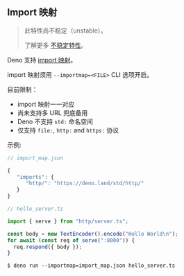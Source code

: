 ## Import 映射

> 此特性尚不稳定（unstable）。
>
> 了解更多 [不稳定特性](../../runtime/unstable)。

Deno 支持 [import 映射](https://github.com/WICG/import-maps)。

import 映射须用 `--importmap=<FILE>` CLI 选项开启。

目前限制：

- import 映射一一对应
- 尚未支持多 URL 兜底备用
- Deno 不支持 `std:` 命名空间
- 仅支持 `file:`, `http:` and `https:` 协议

示例:

```js
// import_map.json

{
   "imports": {
      "http/": "https://deno.land/std/http/"
   }
}
```

```ts
// hello_server.ts

import { serve } from "http/server.ts";

const body = new TextEncoder().encode("Hello World\n");
for await (const req of serve(":8000")) {
  req.respond({ body });
}
```

```shell
$ deno run --importmap=import_map.json hello_server.ts
```

